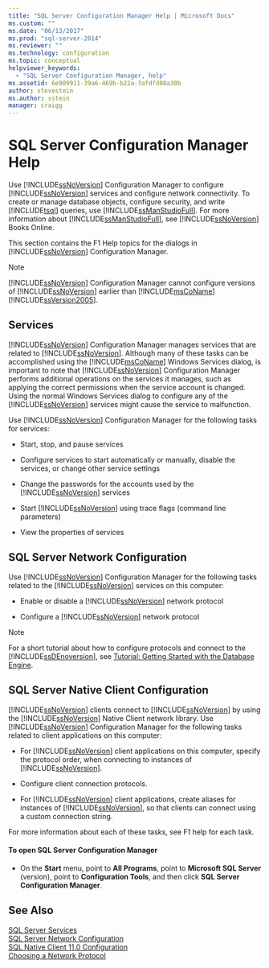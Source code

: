 ```yaml
---
title: "SQL Server Configuration Manager Help | Microsoft Docs"
ms.custom: ""
ms.date: "06/13/2017"
ms.prod: "sql-server-2014"
ms.reviewer: ""
ms.technology: configuration
ms.topic: conceptual
helpviewer_keywords: 
  - "SQL Server Configuration Manager, help"
ms.assetid: 6e909911-39a6-469b-b22a-3afdfd08a30b
author: stevestein
ms.author: sstein
manager: craigg
---
```

# SQL Server Configuration Manager Help
  Use [!INCLUDE[ssNoVersion](../../includes/ssnoversion-md.md)] Configuration Manager to configure [!INCLUDE[ssNoVersion](../../includes/ssnoversion-md.md)] services and configure network connectivity. To create or manage database objects, configure security, and write [!INCLUDE[tsql](../../includes/tsql-md.md)] queries, use [!INCLUDE[ssManStudioFull](../../includes/ssmanstudiofull-md.md)]. For more information about [!INCLUDE[ssManStudioFull](../../includes/ssmanstudiofull-md.md)], see [!INCLUDE[ssNoVersion](../../includes/ssnoversion-md.md)] Books Online.  
  
 This section contains the F1 Help topics for the dialogs in [!INCLUDE[ssNoVersion](../../includes/ssnoversion-md.md)] Configuration Manager.  
  
> [!NOTE]  
>  [!INCLUDE[ssNoVersion](../../includes/ssnoversion-md.md)] Configuration Manager cannot configure versions of [!INCLUDE[ssNoVersion](../../includes/ssnoversion-md.md)] earlier than [!INCLUDE[msCoName](../../includes/msconame-md.md)][!INCLUDE[ssVersion2005](../../includes/ssversion2005-md.md)].  
  
## Services  
 [!INCLUDE[ssNoVersion](../../includes/ssnoversion-md.md)] Configuration Manager manages services that are related to [!INCLUDE[ssNoVersion](../../includes/ssnoversion-md.md)]. Although many of these tasks can be accomplished using the [!INCLUDE[msCoName](../../includes/msconame-md.md)] Windows Services dialog, is important to note that [!INCLUDE[ssNoVersion](../../includes/ssnoversion-md.md)] Configuration Manager performs additional operations on the services it manages, such as applying the correct permissions when the service account is changed. Using the normal Windows Services dialog to configure any of the [!INCLUDE[ssNoVersion](../../includes/ssnoversion-md.md)] services might cause the service to malfunction.  
  
 Use [!INCLUDE[ssNoVersion](../../includes/ssnoversion-md.md)] Configuration Manager for the following tasks for services:  
  
-   Start, stop, and pause services  
  
-   Configure services to start automatically or manually, disable the services, or change other service settings  
  
-   Change the passwords for the accounts used by the [!INCLUDE[ssNoVersion](../../includes/ssnoversion-md.md)] services  
  
-   Start [!INCLUDE[ssNoVersion](../../includes/ssnoversion-md.md)] using trace flags (command line parameters)  
  
-   View the properties of services  
  
## SQL Server Network Configuration  
 Use [!INCLUDE[ssNoVersion](../../includes/ssnoversion-md.md)] Configuration Manager for the following tasks related to the [!INCLUDE[ssNoVersion](../../includes/ssnoversion-md.md)] services on this computer:  
  
-   Enable or disable a [!INCLUDE[ssNoVersion](../../includes/ssnoversion-md.md)] network protocol  
  
-   Configure a [!INCLUDE[ssNoVersion](../../includes/ssnoversion-md.md)] network protocol  
  
> [!NOTE]  
>  For a short tutorial about how to configure protocols and connect to the [!INCLUDE[ssDEnoversion](../../includes/ssdenoversion-md.md)], see [Tutorial: Getting Started with the Database Engine](../../relational-databases/tutorial-getting-started-with-the-database-engine.md).  
  
## SQL Server Native Client Configuration  
 [!INCLUDE[ssNoVersion](../../includes/ssnoversion-md.md)] clients connect to [!INCLUDE[ssNoVersion](../../includes/ssnoversion-md.md)] by using the [!INCLUDE[ssNoVersion](../../includes/ssnoversion-md.md)] Native Client network library. Use [!INCLUDE[ssNoVersion](../../includes/ssnoversion-md.md)] Configuration Manager for the following tasks related to client applications on this computer:  
  
-   For [!INCLUDE[ssNoVersion](../../includes/ssnoversion-md.md)] client applications on this computer, specify the protocol order, when connecting to instances of [!INCLUDE[ssNoVersion](../../includes/ssnoversion-md.md)].  
  
-   Configure client connection protocols.  
  
-   For [!INCLUDE[ssNoVersion](../../includes/ssnoversion-md.md)] client applications, create aliases for instances of [!INCLUDE[ssNoVersion](../../includes/ssnoversion-md.md)], so that clients can connect using a custom connection string.  
  
 For more information about each of these tasks, see F1 help for each task.  
  
#### To open SQL Server Configuration Manager  
  
-   On the **Start** menu, point to **All Programs**, point to **Microsoft SQL Server** (version), point to **Configuration Tools**, and then click **SQL Server Configuration Manager**.  
  
## See Also  
 [SQL Server Services](../../../2014/tools/configuration-manager/sql-server-services.md)   
 [SQL Server Network Configuration](sql-server-network-configuration.md)   
 [SQL Native Client 11.0 Configuration](../../../2014/tools/configuration-manager/sql-native-client-11-0-configuration.md)   
 [Choosing a Network Protocol](../../../2014/tools/configuration-manager/choosing-a-network-protocol.md)  
  
  
